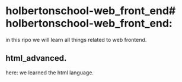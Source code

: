 # holbertonschool-web_front_end# holbertonschool-web_front_end:

in this ripo we will learn all things related to web frontend.

## html_advanced.

here: we learned the html language.
